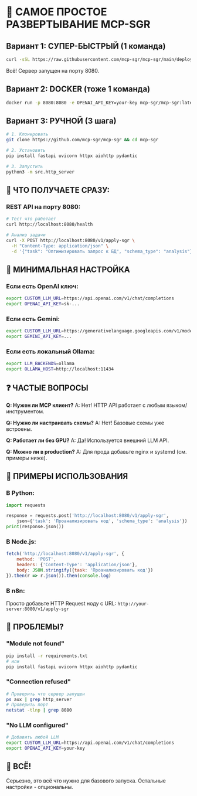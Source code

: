 # 🚀 САМОЕ ПРОСТОЕ РАЗВЕРТЫВАНИЕ MCP-SGR

## Вариант 1: СУПЕР-БЫСТРЫЙ (1 команда)

```bash
curl -sSL https://raw.githubusercontent.com/mcp-sgr/mcp-sgr/main/deploy-simple.sh | bash
```

Всё! Сервер запущен на порту 8080.

## Вариант 2: DOCKER (тоже 1 команда)

```bash
docker run -p 8080:8080 -e OPENAI_API_KEY=your-key mcp-sgr/mcp-sgr:latest
```

## Вариант 3: РУЧНОЙ (3 шага)

```bash
# 1. Клонировать
git clone https://github.com/mcp-sgr/mcp-sgr && cd mcp-sgr

# 2. Установить
pip install fastapi uvicorn httpx aiohttp pydantic

# 3. Запустить
python3 -m src.http_server
```

## 🎯 ЧТО ПОЛУЧАЕТЕ СРАЗУ:

### REST API на порту 8080:

```bash
# Тест что работает
curl http://localhost:8080/health

# Анализ задачи
curl -X POST http://localhost:8080/v1/apply-sgr \
  -H "Content-Type: application/json" \
  -d '{"task": "Оптимизировать запрос к БД", "schema_type": "analysis"}'
```

## 🔧 МИНИМАЛЬНАЯ НАСТРОЙКА

### Если есть OpenAI ключ:
```bash
export CUSTOM_LLM_URL=https://api.openai.com/v1/chat/completions
export OPENAI_API_KEY=sk-...
```

### Если есть Gemini:
```bash
export CUSTOM_LLM_URL=https://generativelanguage.googleapis.com/v1/models/gemini-pro:generateContent
export GEMINI_API_KEY=...
```

### Если есть локальный Ollama:
```bash
export LLM_BACKENDS=ollama
export OLLAMA_HOST=http://localhost:11434
```

## ❓ ЧАСТЫЕ ВОПРОСЫ

**Q: Нужен ли MCP клиент?**
A: Нет! HTTP API работает с любым языком/инструментом.

**Q: Нужно ли настраивать схемы?**
A: Нет! Базовые схемы уже встроены.

**Q: Работает ли без GPU?**
A: Да! Используется внешний LLM API.

**Q: Можно ли в production?**
A: Для прода добавьте nginx и systemd (см. примеры ниже).

## 📱 ПРИМЕРЫ ИСПОЛЬЗОВАНИЯ

### В Python:
```python
import requests

response = requests.post('http://localhost:8080/v1/apply-sgr', 
    json={'task': 'Проанализировать код', 'schema_type': 'analysis'})
print(response.json())
```

### В Node.js:
```javascript
fetch('http://localhost:8080/v1/apply-sgr', {
    method: 'POST',
    headers: {'Content-Type': 'application/json'},
    body: JSON.stringify({task: 'Проанализировать код'})
}).then(r => r.json()).then(console.log)
```

### В n8n:
Просто добавьте HTTP Request ноду с URL: `http://your-server:8080/v1/apply-sgr`

## 🚨 ПРОБЛЕМЫ?

### "Module not found"
```bash
pip install -r requirements.txt
# или
pip install fastapi uvicorn httpx aiohttp pydantic
```

### "Connection refused"  
```bash
# Проверить что сервер запущен
ps aux | grep http_server
# Проверить порт
netstat -tlnp | grep 8080
```

### "No LLM configured"
```bash
# Добавить любой LLM
export CUSTOM_LLM_URL=https://api.openai.com/v1/chat/completions
export OPENAI_API_KEY=your-key
```

## 🎉 ВСЁ!

Серьезно, это всё что нужно для базового запуска. 
Остальные настройки - опциональны.